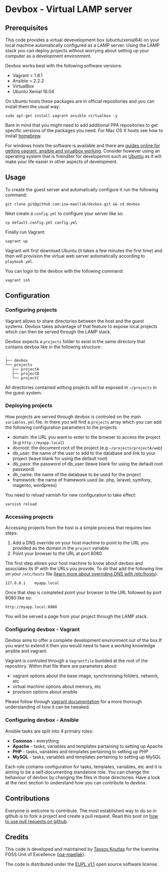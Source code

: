 # Devbox - Virtual LAMP server

## Prerequisites

This code provides a virtual devevelopment box (ubuntu/xenial64) on your local
machine automatically configured as a LAMP server. Using the LAMP stack you can
deploy projects without worrying about setting up your computer as a development
environment.

Devbox works best with the following software versions:

  - Vagrant > 1.8.1
  - Ansible > 2.2.2
  - VirtualBox
  - Ubuntu Xenial 16.04

On Ubuntu hosts these packages are in official repositories and you can
install them the usual way:

```
sudo apt-get install vagrant ansible virtualbox -y
```

Bare in mind that you might need to add additional PPA repositories to get
specific versions of the packages you need. For Mac OS X hosts see how to
install [homebrew](http://brew.sh/).

For windows hosts the software is available and there are
[guides online for getting vagrant, ansible and virualbox working](https://www.jeffgeerling.com/blog/2017/using-ansible-through-windows-10s-subsystem-linux).
Consider however using an operating system that is friendlier for developemnt
such as [Ubuntu](http://www.ubuntu.com/download/desktop) as it will make your
life easier in other aspects of development.

## Usage

To create the guest server and automatically configure it run the following
command:

```
git clone git@github.com:ioa-maellak/devbox.git && cd devbox
```

Next create a `config.yml` to configure your server like so:

```
cp default.config.yml config.yml
```

Finally run Vagrant:

```
vagrant up
```

Vagrant will first download Ubuntu (it takes a few minutes the first time) and
then will provision the virtual web server automatically according to
`playbook.yml`.

You can login to the devbox with the following command:

```
vagrant ssh
```

## Configuration

### Configuring projects

Vagrant allows to share directories between the host and the guest
systems. Devbox takes advantage of that feature to expose local projects which
can then be served through the LAMP stack.

Devbox expects a `projects` folder to exist in the same directory that contains
devbox like in the following structure:

```
.
├── devbox
└── projects
   ├── projectA
   ├── projectB
   └── projectC
```

All directories contained withing projects will be exposed in `~/projects` in
the guest system.

### Deploying projects

How projects are served through devbox is controled on the main `variables.yml`
file. In there you will find a `projects` array which you can add the following
configuration parameters to the projects:

  - domain: the URL you want to enter to the browser to access the project (e.g `http://myapp.local`)
  - docroot: the document root of the project (e.g `~/projects/projectA/web`)
  - db_user: the name of the user to add to the database and link to your
  project (leave blank for using the default root)
  - db_pass: the password of db_user (leave blank for using the default root
  password)
  - db_name: the name of the database to be used for the project
  - framework: the name of framework used (ie. php, laravel, symfony, magento, wordpress)

You need to reload varnish for new configuration to take effect:

```
varnish reload
```

### Accessing projects

Accessing projects from the host is a simple process that requires two steps:

  1. Add a DNS override on your host machine to point to the URL you provided as
  the domain in the `project` variable
  2. Point your browser to the URL at port 8080

The first step allows your host machine to know about devbox and associates its
IP with the URLs you provide. To do that add the following line on your `/etc/hosts`
file ([learn more about overriding DNS with /etc/hosts](http://bencane.com/2013/10/29/managing-dns-locally-with-etchosts/)):

```
127.0.0.1    myapp.local
```

Once that step is completed point your browser to the URL followed by port 8080
like so:

```
http://myapp.local:8080
```

You will be served a page from your project through the LAMP stack.

### Configuring devbox - Vagrant

Devbox aims to offer a complete development environment out of the box.If you
want to extend it then you would need to have a working knowledge ansible and
vagrant.

Vagrant is controled through a `Vagrantfile` bunlded at the root of the
repository. Within that file there are parameters about:

  - vagrant options about the base image, synchronising folders, network, etc
  - virtual machine options about memory, etc
  - provision options about ansible

Please follow through [vagrant documentation](https://www.vagrantup.com/docs/)
for a more thorough understanding of how it can be tweaked.

### Configuring devbox - Ansible

Ansible tasks are split into 4 primary roles:

 - **Common** - everything
 - **Apache** - tasks, variables and templates partaining to setting up Apache
 - **PHP** - tasks, variables and templates pertaining to setting up PHP
 - **MySQL** - tasks, variables and templates pertaining to setting up MySQL

Each role contains configuration for tasks, templates, variables, etc and it is
aiming to be a self-documenting standalone role. You can change the behaviour of
devbox by changing the files in those directories. Have a look at the next
section to understand how you can contribute to devbox.

## Contributions

Everyone is welcome to contribute. The most established way to do so in github
is to fork a project and create a pull request. Read this post on
[how to use pull requests on github](https://help.github.com/articles/using-pull-requests/).

## Credits

This code is developed and maintained by
[Tassos Koutlas](https://github.com/tassoskoutlas) for the Ioannina FOSS Unit of
Excellence ([ioa-maellak](https://github.com/ioa-maellak/)).

The code is distributed under the
[EUPL v1.1](http://ec.europa.eu/idabc/eupl.html) open source software license.
